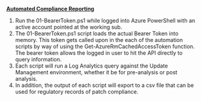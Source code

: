 <b><u>Automated Compliance Reporting</b></u>
<br>
1) Run the 01-BearerToken.ps1 while logged into Azure PowerShell with an active account pointed at the working sub. 
2) The 01-BearerToken.ps1 script loads the actual Bearer Token into memory. This token gets called upon in the each of the automation scripts by way of using the Get-AzureRmCachedAccessToken function. The bearer token allows the logged in user to hit the API directly to query information. 
3) Each script will run a Log Analytics query against the Update Management environment, whether it be for pre-analysis or post analysis.  
4) In addition, the output of each script will export to a csv file that can be used for regulatory records of patch compliance.
